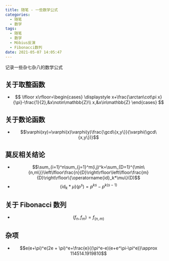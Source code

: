 ```yaml
---
title: 随笔 - 一些数学公式
categories:
  - 随笔
  - 数学
tags:
  - 随笔
  - 数学
  - Möbius反演
  - Fibonacci数列
date: 2021-05-07 14:05:47
---
```


记录一些杂七杂八的数学公式

<!-- more -->

## 关于取整函数

- $$
  \lfloor x\rfloor=\begin{cases}
    \displaystyle x+\frac{\arctan\cot\pi x}{\pi}-\frac{1}{2},&x\notin\mathbb{Z}\\
    x,&x\in\mathbb{Z}
  \end{cases}
  $$

## 关于数论函数

- $$\varphi(xy)=\varphi(x)\varphi(y)\frac{\gcd\{x,y\}}{\varphi(\gcd\{x,y\})}$$

## 莫反相关结论

- $$\sum_{i=1}^n\sum_{j=1}^m(i,j)^k=\sum_{D=1}^{\min\{n,m\}}\left\lfloor\frac{n}{D}\right\rfloor\left\lfloor\frac{m}{D}\right\rfloor\{\operatorname{id}_k*\mu\}(D)$$
- $$\{\operatorname{id}_k*\mu\}(p^s)=p^{ks}-p^{k(s-1)}$$

## 关于 Fibonacci 数列

- $$(f_n,f_m)=f_{(n,m)}$$

## 杂项

- $$e(e+\pi)^e(2e + \pi)^e+\frac{e}{(\pi^e-e)(e+e^\pi-\pi^e)}\approx 114514.1919810$$
